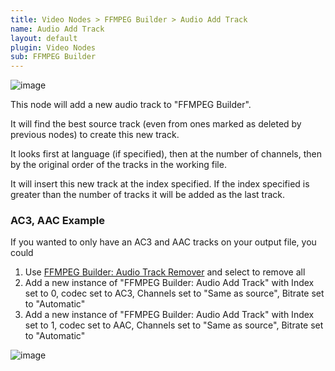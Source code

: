 ```yaml
---
title: Video Nodes > FFMPEG Builder > Audio Add Track
name: Audio Add Track
layout: default
plugin: Video Nodes
sub: FFMPEG Builder
---
```


![image](https://user-images.githubusercontent.com/958400/164948928-4efc18f8-281a-4c28-b5e8-6d69079b9cd8.png)

This node will add a new audio track to "FFMPEG Builder".

It will find the best source track (even from ones marked as deleted by previous nodes) to create this new track.

It looks first at language (if specified), then at the number of channels, then by the original order of the tracks in the working file.

It will insert this new track at the index specified.  If the index specified is greater than the number of tracks it will be added as the last track.

### AC3, AAC Example
If you wanted to only have an AC3 and AAC tracks on your output file, you could
1. Use [FFMPEG Builder: Audio Track Remover](https://github.com/revenz/FileFlows/wiki/FFMPEG-Builder:-Audio-Track-Remover) and select to remove all
2. Add a new instance of "FFMPEG Builder: Audio Add Track" with Index set to 0, codec set to AC3, Channels set to "Same as source", Bitrate set to "Automatic"
3. Add a new instance of "FFMPEG Builder: Audio Add Track" with Index set to 1, codec set to AAC, Channels set to "Same as source", Bitrate set to "Automatic"

![image](https://user-images.githubusercontent.com/958400/164949174-b399abc4-9475-4a07-9877-d9e7a26cdab5.png)
